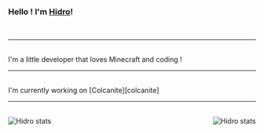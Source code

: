 ### Hello ! I'm [Hidro][ws]!
<br />

-----------
<br />
I'm a little developer that loves Minecraft and coding !
<br />

-----------
<br />
I'm currently working on [Colcanite][colcanite]
<br />

-----------
<br />
<img align="left" alt="Hidro stats" src="https://github-readme-stats.vercel.app/api/top-langs/?username=hidrogaming&show_icons=true&hide_border=true&theme=dark" />
<img align="right" alt="Hidro stats" src="https://github-readme-stats.vercel.app/api?username=hidrogaming&show_icons=true&hide_border=true&theme=radical" />


[ws]: https://hidrogaming.github.io/
[colcanite]: https://curseforge.com/minecraft/mc-mods/colcanite
